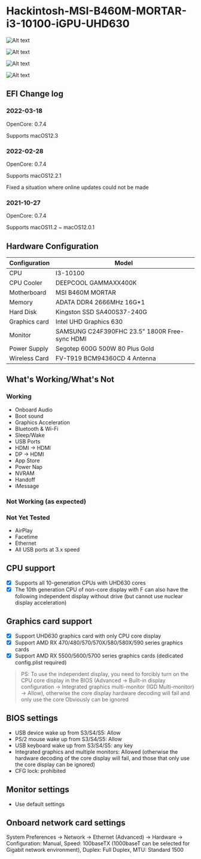 # Hackintosh-MSI-B460M-MORTAR-i3-10100-iGPU-UHD630
![Alt text](https://github.com/dahansome/Hackintosh-MSI-B460M-MORTAR-i3-10100-iGPU-UHD630/blob/main/Screenshot/About%20this%20machine12.2.1.png)

![Alt text](https://github.com/dahansome/Hackintosh-MSI-B460M-MORTAR-i3-10100-iGPU-UHD630/blob/d032a67197e28b41ddedbc16b0fdd04e25bdc241/Screenshot/Driver%20version.png)

![Alt text](https://github.com/dahansome/Hackintosh-MSI-B460M-MORTAR-i3-10100-iGPU-UHD630/blob/e86e8be347afc30e5074fede31658a91eb0af19c/Screenshot/Handoff%20%20test.png)

![Alt text](https://github.com/dahansome/Hackintosh-MSI-B460M-MORTAR-i3-10100-iGPU-UHD630/blob/e86e8be347afc30e5074fede31658a91eb0af19c/Screenshot/OC%20version.png)

## EFI Change log
### 2022-03-18
OpenCore: 0.7.4

Supports macOS12.3

### 2022-02-28
OpenCore: 0.7.4

Supports macOS12.2.1

Fixed a situation where online updates could not be made
### 2021-10-27
OpenCore: 0.7.4

Supports macOS11.2 ~ macOS12.0.1

## Hardware Configuration

| Configuration  | Model |
| ------------- | ------------- |
| CPU  | I3-10100  |
| CPU Cooler  | DEEPCOOL GAMMAXX400K  |
| Motherboard  |  MSI B460M MORTAR  |
| Memory |  ADATA DDR4 2666MHz 16G*1 | 
| Hard Disk | Kingston SSD SA400S37-240G |
| Graphics card  |  Intel UHD Graphics 630  |
| Monitor  |  SAMSUNG C24F390FHC 23.5"  1800R Free-sync HDMI |
| Power Supply  |  Segotep 600G 500W 80 Plus Gold |
| Wireless Card  |  FV-T919 BCM94360CD 4 Antenna |

## What's Working/What's Not
### Working

- Onboard Audio
- Boot sound
- Graphics Acceleration
- Bluetooth & Wi-Fi 
- Sleep/Wake
- USB Ports
- HDMI -> HDMI
- DP -> HDMI
- App Store
- Power Nap
- NVRAM
- Handoff
- iMessage
### Not Working (as expected)

### Not Yet Tested
- AirPlay
- Facetime
- Ethernet
- All USB ports at 3.x speed

## CPU support
 - [x] Supports all 10-generation CPUs with UHD630 cores
 - [x] The 10th generation CPU of non-core display with F can also have the following independent display without drive (but cannot use nuclear display acceleration)
 
 ## Graphics card support
  - [x] Support UHD630 graphics card with only CPU core display
  - [x] Support AMD RX 470/480/570/570X/580/580X/590 series graphics cards
  - [x] Support AMD RX 5500/5600/5700 series graphics cards (dedicated config.plist required)
> PS: To use the independent display, you need to forcibly turn on the CPU core display in the BIOS (Advanced -> Built-in display configuration -> Integrated graphics multi-monitor (IGD Multi-monitor) -> Allow), otherwise the core display hardware decoding will fail and only use the core Obviously can be ignored


## BIOS settings
- USB device wake up from S3/S4/S5: Allow
- PS/2 mouse wake up from S3/S4/S5: Allow
- USB keyboard wake up from S3/S4/S5: any key
- Integrated graphics and multiple monitors: Allowed (otherwise the hardware decoding of the core display will fail, and those that only use the core display can be ignored)
- CFG lock: prohibited

## Monitor settings
- Use default settings

## Onboard network card settings
System Preferences -> Network -> Ethernet (Advanced) -> Hardware -> Configuration: Manual, Speed: 100baseTX (1000baseT can be selected for Gigabit network environment), Duplex: Full Duplex, MTU: Standard 1500

